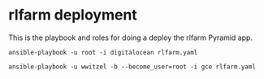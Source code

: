 # rlfarm deployment

This is the playbook and roles for doing a deploy the rlfarm Pyramid app.

`ansible-playbook -u root -i digitalocean rlfarm.yaml`

`ansible-playbook -u wwitzel -b --become_user=root -i gce rlfarm.yaml`
